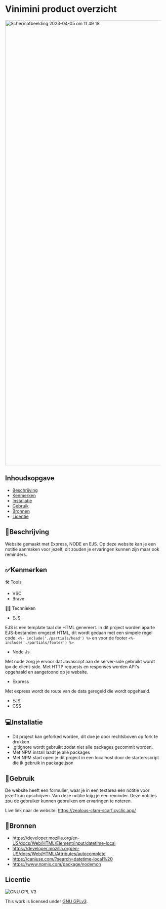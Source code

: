 # Vinimini product overzicht

<img width="1440" alt="Schermafbeelding 2023-04-05 om 11 49 18" src="https://user-images.githubusercontent.com/112861069/230044347-5cb46ce5-b079-495f-8a3e-c1b21e120c5f.png">




## Inhoudsopgave

  * [Beschrijving](#beschrijving)
  * [Kenmerken](#kenmerken)
  * [Installatie](#installatie)
  * [Gebruik](#gebruik)
  * [Bronnen](#bronnen)
  * [Licentie](#licentie)

## 📝Beschrijving
Website gemaakt met Express, NODE en EJS. Op deze website kan je een notitie aanmaken voor jezelf, dit zouden je ervaringen kunnen zijn maar ook reminders. 


## ✅Kenmerken

🛠 Tools
 - VSC
 - Brave 


👷🏽 Technieken 
 - EJS

EJS is een template taal die HTML genereert. In dit project worden aparte EJS-bestanden omgezet HTML, dit wordt gedaan met een simpele regel code.
`<%- include('./partials/head') %>` en voor de footer `<%- include('./partials/footer') %>`

 - Node Js

Met node zorg je ervoor dat Javascript aan de server-side gebruikt wordt ipv de client-side. Met HTTP requests en responses worden API's opgehaald en aangetoond op je website. 

 - Express

Met express wordt de route van de data geregeld die wordt opgehaald. 

 - EJS
 - CSS


## 💻Installatie
 - Dit project kan geforked worden, dit doe je door rechtsboven op fork te drukken. 
 - .gitignore wordt gebruikt zodat niet alle packages gecommit worden. 
 - Met NPM install laadt je alle packages
 - Met NPM start open je dit project in een localhost door de startersscript die ik gebruik in package.json 

## 🔨Gebruik
De website heeft een formulier, waar je in een textarea een notitie voor jezelf kan opschrijven. Van deze notitie krijg je een reminder. Deze notities zou de gebruiker kunnen gebruiken om ervaringen te noteren. 

Live link naar de website: 
https://zealous-clam-scarf.cyclic.app/

## 📱Bronnen
 - https://developer.mozilla.org/en-US/docs/Web/HTML/Element/input/datetime-local
 - https://developer.mozilla.org/en-US/docs/Web/HTML/Attributes/autocomplete
 - https://caniuse.com/?search=datetime-local%20
 - https://www.npmjs.com/package/nodemon 


## Licentie

![GNU GPL V3](https://www.gnu.org/graphics/gplv3-127x51.png)

This work is licensed under [GNU GPLv3](./LICENSE).
